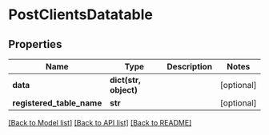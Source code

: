 # PostClientsDatatable

## Properties
Name | Type | Description | Notes
------------ | ------------- | ------------- | -------------
**data** | **dict(str, object)** |  | [optional] 
**registered_table_name** | **str** |  | [optional] 

[[Back to Model list]](../README.md#documentation-for-models) [[Back to API list]](../README.md#documentation-for-api-endpoints) [[Back to README]](../README.md)


